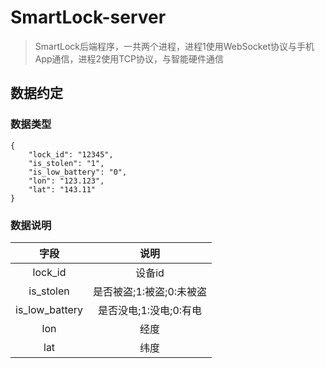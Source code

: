 # SmartLock-server

> SmartLock后端程序，一共两个进程，进程1使用WebSocket协议与手机App通信，进程2使用TCP协议，与智能硬件通信



## 数据约定

### 数据类型

```
{
    "lock_id": "12345",
    "is_stolen": "1",
    "is_low_battery": "0",
    "lon": "123.123",
    "lat": "143.11"
}
```

### 数据说明

| 字段 | 说明 |
|:----:|:----:|
| lock_id | 设备id |
| is_stolen | 是否被盗;1:被盗;0:未被盗 |
| is_low_battery | 是否没电;1:没电;0:有电 |
| lon | 经度 |
| lat | 纬度 |


